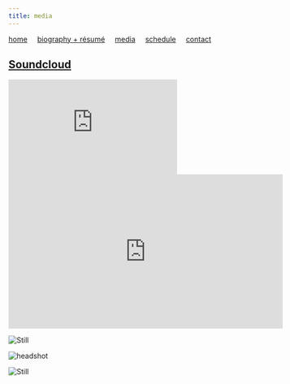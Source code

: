 ```yaml
---
title: media
---
```


[home](https://raharules.github.io/)&nbsp;&nbsp;&nbsp;&nbsp; [biography + résumé](https://raharules.github.io/raharules.github.io/about.html)&nbsp;&nbsp;&nbsp;&nbsp; [media](https://raharules.github.io/raharules.github.io/media.html)&nbsp;&nbsp;&nbsp;&nbsp; [schedule](https://raharules.github.io/raharules.github.io/schedule.html)&nbsp;&nbsp;&nbsp;&nbsp; [contact](https://raharules.github.io/raharules.github.io/contact.html)

## [Soundcloud](https://soundcloud.com/rahamirzadegan)


<iframe width="332" height="187" src="https://www.youtube.com/embed/PDFi6aGppfI" frameborder="0" allowfullscreen></iframe>

<iframe width="540" height="304" src="https://www.youtube.com/embed/Zp3nSAJr_jA" frameborder="0" allowfullscreen></iframe>

![Still](https://raharules.github.io/Purcell_Still.jpg)

![headshot](https://raharules.github.io/Raha_Headshot_Web.jpg)

![Still](https://raharules.github.io/Handel_Still.jpg)
